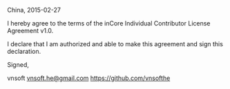 China, 2015-02-27

I hereby agree to the terms of the inCore Individual Contributor License
Agreement v1.0.

I declare that I am authorized and able to make this agreement and sign this
declaration.

Signed,

vnsoft vnsoft.he@gmail.com https://github.com/vnsofthe
